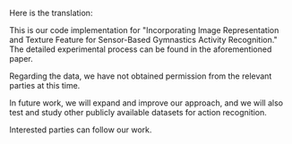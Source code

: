 Here is the translation:

This is our code implementation for "Incorporating Image Representation and Texture Feature for Sensor-Based Gymnastics Activity Recognition." The detailed experimental process can be found in the aforementioned paper. 

Regarding the data, we have not obtained permission from the relevant parties at this time. 

In future work, we will expand and improve our approach, and we will also test and study other publicly available datasets for action recognition. 

Interested parties can follow our work.
